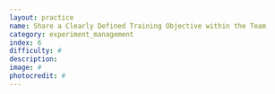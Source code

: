 ```yaml
---
layout: practice
name: Share a Clearly Defined Training Objective within the Team
category: experiment_management
index: 6
difficulty: #
description:
image: #
photocredit: #
---
```


